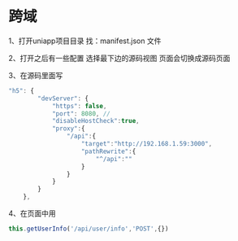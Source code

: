 # 跨域

1、打开uniapp项目目录  找：manifest.json 文件 

2、打开之后有一些配置   选择最下边的源码视图  页面会切换成源码页面

3、在源码里面写

```js
"h5": {
		"devServer": {
			"https": false,
			"port": 8080, //
			"disableHostCheck":true,
			"proxy":{
				"/api":{
					"target":"http://192.168.1.59:3000",
					"pathRewrite":{
						"^/api":""
					}
				}
			}
		}
	},
```

4、在页面中用

``` js
this.getUserInfo('/api/user/info','POST',{})
```

